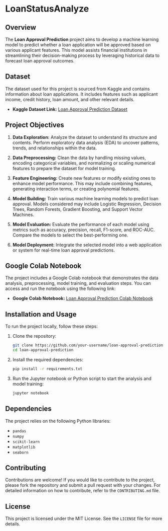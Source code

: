 # LoanStatusAnalyze
## Overview

The **Loan Approval Prediction** project aims to develop a machine learning model to predict whether a loan application will be approved based on various applicant features. This model assists financial institutions in streamlining their decision-making process by leveraging historical data to forecast loan approval outcomes.

## Dataset

The dataset used for this project is sourced from Kaggle and contains information about loan applications. It includes features such as applicant income, credit history, loan amount, and other relevant details.

- **Kaggle Dataset Link:** [Loan Approval Prediction Dataset](https://www.kaggle.com/datasets/sonalisingh1411/loan-approval-prediction/data)

## Project Objectives

1. **Data Exploration:** Analyze the dataset to understand its structure and contents. Perform exploratory data analysis (EDA) to uncover patterns, trends, and relationships within the data.

2. **Data Preprocessing:** Clean the data by handling missing values, encoding categorical variables, and normalizing or scaling numerical features to prepare the dataset for model training.

3. **Feature Engineering:** Create new features or modify existing ones to enhance model performance. This may include combining features, generating interaction terms, or creating polynomial features.

4. **Model Building:** Train various machine learning models to predict loan approval. Models considered may include Logistic Regression, Decision Trees, Random Forests, Gradient Boosting, and Support Vector Machines.

5. **Model Evaluation:** Evaluate the performance of each model using metrics such as accuracy, precision, recall, F1-score, and ROC-AUC. Compare the models to select the best-performing one.

6. **Model Deployment:** Integrate the selected model into a web application or system for real-time loan approval predictions.

## Google Colab Notebook

The project includes a Google Colab notebook that demonstrates the data analysis, preprocessing, model training, and evaluation steps. You can access and run the notebook using the following link:

- **Google Colab Notebook:** [Loan Approval Prediction Colab Notebook](https://colab.research.google.com/drive/1SKE2AoNbP7EXhrjLEVQxZtOIIeW-nWce?usp=sharing)

## Installation and Usage

To run the project locally, follow these steps:

1. Clone the repository:
    ```bash
    git clone https://github.com/your-username/loan-approval-prediction.git
    cd loan-approval-prediction
    ```

2. Install the required dependencies:
    ```bash
    pip install -r requirements.txt
    ```

3. Run the Jupyter notebook or Python script to start the analysis and model training:
    ```bash
    jupyter notebook
    ```

## Dependencies

The project relies on the following Python libraries:
- `pandas`
- `numpy`
- `scikit-learn`
- `matplotlib`
- `seaborn`

## Contributing

Contributions are welcome! If you would like to contribute to the project, please fork the repository and submit a pull request with your changes. For detailed information on how to contribute, refer to the `CONTRIBUTING.md` file.

## License

This project is licensed under the MIT License. See the `LICENSE` file for more details.

